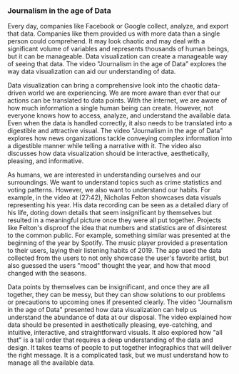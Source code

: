 

### Journalism in the age of Data

 Every day, companies like Facebook or Google collect, analyze, and export that data. Companies like them provided us with more data than a single person could comprehend. It may look chaotic and may deal with a significant volume of variables and represents thousands of human beings, but it can be manageable. Data visualization can create a manageable way of seeing that data. The video "Journalism in the age of Data" explores the way data visualization can aid our understanding of data. 
 
 
Data visualization can bring a comprehensive look into the chaotic data-driven world we are experiencing. We are more aware than ever that our actions can be translated to data points. With the internet, we are aware of how much information a single human being can create.  However, not everyone knows how to access, analyze, and understand the available data. Even when the data is handled correctly, it also needs to be translated into a digestible and attractive visual. The video "Journalism in the age of Data" explores how news organizations tackle conveying complex information into a digestible manner while telling a narrative with it.  The video also discusses how data visualization should be interactive, aesthetically, pleasing, and informative. 


As humans, we are interested in understanding ourselves and our surroundings. We want to understand topics such as crime statistics and voting patterns. However, we also want to understand our habits. For example, in the video at (27:42), Nicholas Felton showcases data visuals representing his year. His data recording can be seen as a detailed diary of his life, doting down details that seem insignificant by themselves but resulted in a meaningful picture once they were all put together. Projects like Felton's disproof the idea that numbers and statistics are of disinterest to the common public. For example, something similar was presented at the beginning of the year by Spotify. The music player provided a presentation to their users, laying their listening habits of 2019. The app used the data collected from the users to not only showcase the user's favorite artist, but also guessed the users "mood" thought the year, and how that mood changed with the seasons.


Data points by themselves can be insignificant, and once they are all together, they can be messy, but they can show solutions to our problems or precautions to upcoming ones if presented clearly. The video "Journalism in the age of Data" presented how data visualization can help us understand the abundance of data at our disposal. The video explained how data should be presented in aesthetically pleasing, eye-catching, and intuitive, interactive, and straightforward visuals. It also explored how "all that" is a tall order that requires a deep understanding of the data and design. It takes teams of people to put together infographics that will deliver the right message. It is a complicated task, but we must understand how to manage all the available data.




